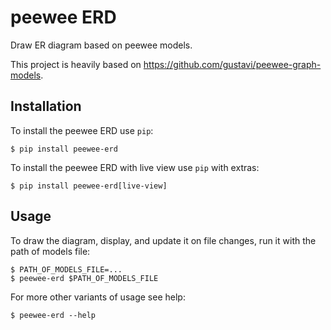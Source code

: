 peewee ERD
==========

Draw ER diagram based on peewee models.

This project is heavily based on https://github.com/gustavi/peewee-graph-models.

Installation
------------

To install the peewee ERD use `pip`:

```shell
$ pip install peewee-erd
```

To install the peewee ERD with live view use `pip` with extras:

```shell
$ pip install peewee-erd[live-view]
```

Usage
-----

To draw the diagram, display, and update it on file changes, run it with the path of models file:
```shell
$ PATH_OF_MODELS_FILE=...
$ peewee-erd $PATH_OF_MODELS_FILE
```

For more other variants of usage see help:
```shell
$ peewee-erd --help
```
